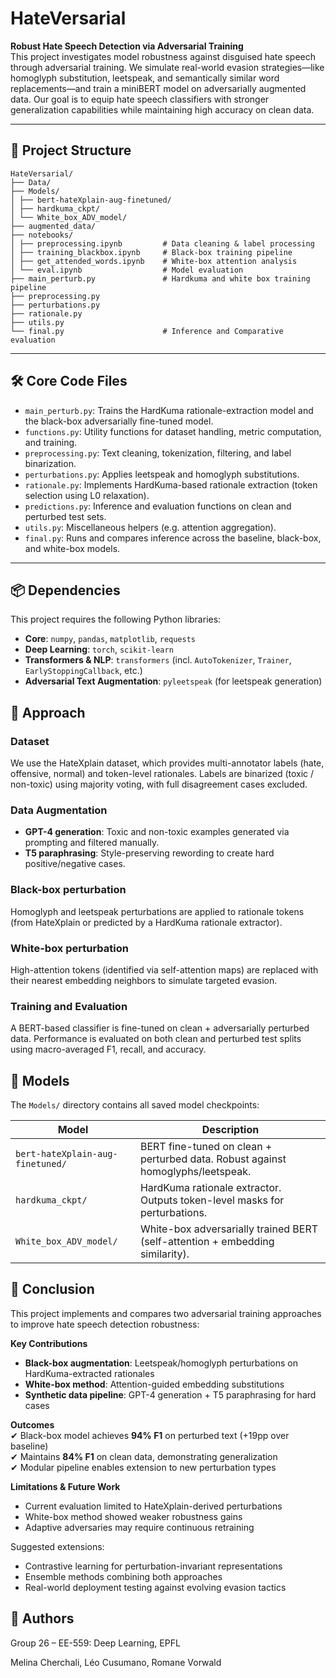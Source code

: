 # HateVersarial

**Robust Hate Speech Detection via Adversarial Training**  
This project investigates model robustness against disguised hate speech through adversarial training. We simulate real-world evasion strategies—like homoglyph substitution, leetspeak, and semantically similar word replacements—and train a miniBERT model on adversarially augmented data. Our goal is to equip hate speech classifiers with stronger generalization capabilities while maintaining high accuracy on clean data.

---

## 📁 Project Structure
```
HateVersarial/
├── Data/                               
├── Models/                             
│ ├── bert-hateXplain-aug-finetuned/
│ ├── hardkuma_ckpt/ 
│ └── White_box_ADV_model/ 
├── augmented_data/ 
├── notebooks/ 
│ ├── preprocessing.ipynb         # Data cleaning & label processing
│ ├── training_blackbox.ipynb     # Black-box training pipeline
│ ├── get_attended_words.ipynb    # White-box attention analysis
│ └── eval.ipynb                  # Model evaluation
├── main_perturb.py               # Hardkuma and white box training pipeline
├── preprocessing.py             
├── perturbations.py 
├── rationale.py
├── utils.py 
└── final.py                      # Inference and Comparative evaluation
```
---

## 🛠️ Core Code Files

- `main_perturb.py`: Trains the HardKuma rationale-extraction model and the black-box adversarially fine-tuned model.
- `functions.py`: Utility functions for dataset handling, metric computation, and training.
- `preprocessing.py`: Text cleaning, tokenization, filtering, and label binarization.
- `perturbations.py`: Applies leetspeak and homoglyph substitutions.
- `rationale.py`: Implements HardKuma-based rationale extraction (token selection using L0 relaxation).
- `predictions.py`: Inference and evaluation functions on clean and perturbed test sets.
- `utils.py`: Miscellaneous helpers (e.g. attention aggregation).
- `final.py`: Runs and compares inference across the baseline, black-box, and white-box models.

---

## 📦 Dependencies

This project requires the following Python libraries:

- **Core**: `numpy`, `pandas`, `matplotlib`, `requests`
- **Deep Learning**: `torch`, `scikit-learn`
- **Transformers & NLP**: `transformers` (incl. `AutoTokenizer`, `Trainer`, `EarlyStoppingCallback`, etc.)
- **Adversarial Text Augmentation**: `pyleetspeak` (for leetspeak generation)

## 🧪 Approach

### Dataset
We use the HateXplain dataset, which provides multi-annotator labels (hate, offensive, normal) and token-level rationales. Labels are binarized (toxic / non-toxic) using majority voting, with full disagreement cases excluded.

### Data Augmentation
- **GPT-4 generation**: Toxic and non-toxic examples generated via prompting and filtered manually.
- **T5 paraphrasing**: Style-preserving rewording to create hard positive/negative cases.

### Black-box perturbation
Homoglyph and leetspeak perturbations are applied to rationale tokens (from HateXplain or predicted by a HardKuma rationale extractor).

### White-box perturbation
High-attention tokens (identified via self-attention maps) are replaced with their nearest embedding neighbors to simulate targeted evasion.

### Training and Evaluation
A BERT-based classifier is fine-tuned on clean + adversarially perturbed data. Performance is evaluated on both clean and perturbed test splits using macro-averaged F1, recall, and accuracy.


## 🧠 Models
The `Models/` directory contains all saved model checkpoints:  

| Model                        | Description                                                                 |
|------------------------------|-----------------------------------------------------------------------------|
| `bert-hateXplain-aug-finetuned/` | BERT fine-tuned on clean + perturbed data. Robust against homoglyphs/leetspeak. |
| `hardkuma_ckpt/`             | HardKuma rationale extractor. Outputs token-level masks for perturbations.  |
| `White_box_ADV_model/`       | White-box adversarially trained BERT (self-attention + embedding similarity). |



## 🏁 Conclusion  
This project implements and compares two adversarial training approaches to improve hate speech detection robustness:  

**Key Contributions**  
- **Black-box augmentation**: Leetspeak/homoglyph perturbations on HardKuma-extracted rationales  
- **White-box method**: Attention-guided embedding substitutions  
- **Synthetic data pipeline**: GPT-4 generation + T5 paraphrasing for hard cases  

**Outcomes**  
✔ Black-box model achieves **94% F1** on perturbed text (+19pp over baseline)  
✔ Maintains **84% F1** on clean data, demonstrating generalization  
✔ Modular pipeline enables extension to new perturbation types  

**Limitations & Future Work**  
- Current evaluation limited to HateXplain-derived perturbations  
- White-box method showed weaker robustness gains  
- Adaptive adversaries may require continuous retraining  

Suggested extensions:  
- Contrastive learning for perturbation-invariant representations  
- Ensemble methods combining both approaches  
- Real-world deployment testing against evolving evasion tactics

## 👥 Authors
Group 26 – EE-559: Deep Learning, EPFL

Melina Cherchali, Léo Cusumano, Romane Vorwald

